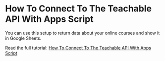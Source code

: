 # How To Connect To The Teachable API With Apps Script

You can use this setup to return data about your online courses and show it in Google Sheets.

Read the full tutorial: [How To Connect To The Teachable API With Apps Script](https://www.benlcollins.com/apps-script/teachable-api/)
